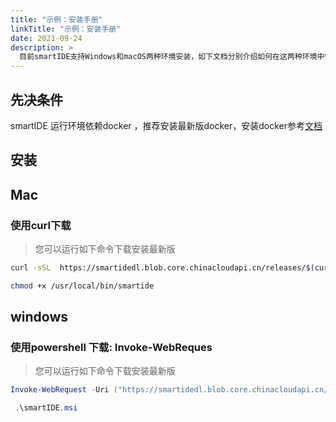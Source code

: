 ```yaml
---
title: "示例：安装手册"
linkTitle: "示例：安装手册"
date: 2021-09-24
description: >
  目前smartIDE支持Windows和macOS两种环境安装，如下文档分别介绍如何在这两种环境中安装.
---
```


## 先决条件

smartIDE 运行环境依赖docker ，推荐安装最新版docker，安装docker参考[文档](https://yeasy.gitbooks.io/docker_practice/install/)

## 安装

## Mac

### 使用curl下载

> 您可以运行如下命令下载安装最新版

```bash
curl -sSL  https://smartidedl.blob.core.chinacloudapi.cn/releases/$(curl -L -s https://smartidedl.blob.core.chinacloudapi.cn/releases/stable.txt)/smartide-osx-x64.zip | tar -xzC /usr/local/bin/

chmod +x /usr/local/bin/smartide
```

## windows

### 使用powershell 下载: Invoke-WebReques

> 您可以运行如下命令下载安装最新版

```powershell
Invoke-WebRequest -Uri ("https://smartidedl.blob.core.chinacloudapi.cn/releases/"+(Invoke-RestMethod https://smartidedl.blob.core.chinacloudapi.cn/releases/stable.txt)+"/SetupSmartIDE.msi")  -OutFile "smartide.msi"

 .\smartIDE.msi
 
```
